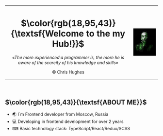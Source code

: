 <div id="header" align="center">
    <table>
        <td align = "center">
            <h1 color = "green" >
                <b>$\color{rgb(18,95,43)}{\textsf{Welcome to the my Hub!}}$</b>
            </h1>
            <p><i>«The more experienced a programmer is, the more he is aware of the scarcity of his knowledge and skills»</i></p>
            <p>© Chris Hughes</p>
        </td>
        <td>
            <img src="./assets/main.gif" width="400"/>
        </td>
    </table>
</div>
<br/>
<div>
    <h2>$\color{rgb(18,95,43)}{\textsf{ABOUT ME}}$</h2>
    <ul>
        <li>🌏 I`m Frontend developer from Moscow, Russia</li>
        <li>💻 Developing in frontend development for over 2 years</li>
        <li>⌨ Basic technology stack: TypeScript/React/Redux/SCSS</li>
    </ul>
</div>
